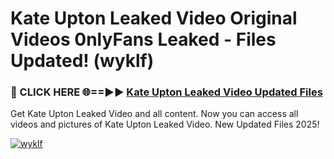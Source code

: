 # Kate Upton Leaked Video Original Videos 0nlyFans Leaked - Files Updated! (wyklf)

<h3>🔴 CLICK HERE 🌐==►► <a href="https://tinyurl.com/x26r9saj" rel="nofollow">Kate Upton Leaked Video Updated Files</a></h3>

Get Kate Upton Leaked Video and all content. Now you can access all videos and pictures of Kate Upton Leaked Video. New Updated Files 2025!

[![wyklf](https://i.imgur.com/LkgZPqh.gif)](https://tinyurl.com/x26r9saj)
